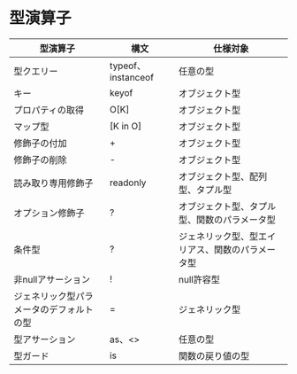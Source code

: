 # 型演算子

|型演算子|構文|仕様対象|
|---|---|---|
|型クエリー|typeof、instanceof|任意の型|
|キー|keyof|オブジェクト型|
|プロパティの取得|O[K]|オブジェクト型|
|マップ型|[K in O]|オブジェクト型|
|修飾子の付加|+|オブジェクト型|
|修飾子の削除|-|オブジェクト型|
|読み取り専用修飾子|readonly|オブジェクト型、配列型、タプル型|
|オプション修飾子|?|オブジェクト型、タプル型、関数のパラメータ型|
|条件型|?|ジェネリック型、型エイリアス、関数のパラメータ型|
|非nullアサーション|!|null許容型|
|ジェネリック型パラメータのデフォルトの型|=|ジェネリック型|
|型アサーション|as、<>|任意の型|
|型ガード|is|関数の戻り値の型|
